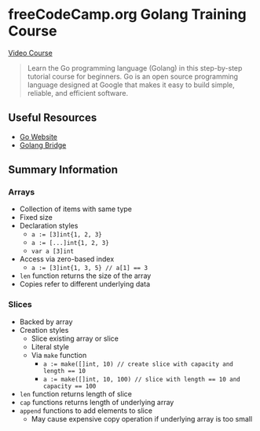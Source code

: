# freeCodeCamp.org Golang Training Course

[Video Course](https://www.youtube.com/watch?v=YS4e4q9oBaU)
>Learn the Go programming language (Golang) in this step-by-step tutorial course for beginners. Go is an open source programming language designed at Google that makes it easy to build simple, reliable, and efficient software.

## Useful Resources
* [Go Website](https://www.golang.org)
* [Golang Bridge](https://golangbridge.org)

## Summary Information

### Arrays
* Collection of items with same type
* Fixed size
* Declaration styles
    * `a := [3]int{1, 2, 3}`
    * `a := [...]int{1, 2, 3}`
    * `var a [3]int`
* Access via zero-based index
    * `a := [3]int{1, 3, 5} // a[1] == 3`
* `len` function returns the size of the array
* Copies refer to different underlying data

### Slices
* Backed by array
* Creation styles
    * Slice existing array or slice
    * Literal style
    * Via `make` function
        * `a := make([]int, 10) // create slice with capacity and length == 10`
        * `a := make([]int, 10, 100) // slice with length == 10 and capacity == 100`
* `len` function returns length of slice
* `cap` functions returns length of underlying array
* `append` functions to add elements to slice
    * May cause expensive copy operation if underlying array is too small
